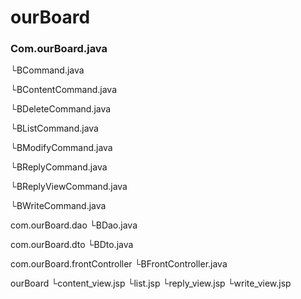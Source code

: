# ourBoard
<html><body>
<h3>Com.ourBoard.java</h3>
<p>  └BCommand.java </p>
<p>  └BContentCommand.java </p>
<p>  └BDeleteCommand.java </p>
<p>  └BListCommand.java </p>
<p>  └BModifyCommand.java </p>
<p>  └BReplyCommand.java </p>
<p>  └BReplyViewCommand.java </p>
<p>  └BWriteCommand.java </p>

com.ourBoard.dao
	└BDao.java

com.ourBoard.dto
	└BDto.java

com.ourBoard.frontController
	└BFrontController.java

ourBoard
	└content_view.jsp
	└list.jsp
	└reply_view.jsp
	└write_view.jsp
